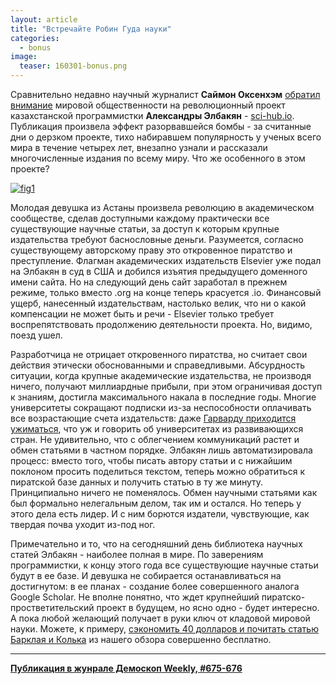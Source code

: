```yaml
---
layout: article
title: "Встречайте Робин Гуда науки"
categories: 
  - bonus
image:
  teaser: 160301-bonus.png
---
```



Сравнительно недавно научный журналист **Саймон Оксенхэм** [обратил внимание][big] мировой общественности на революционный проект казахстанской программистки **Александры Элбакян** - [sci-hub.io][sci-hub]. Публикация произвела эффект разорвавшейся бомбы - за считанные дни о дерзком проекте, тихо набиравшем популярность у ученых всего мира в течение четырех лет, внезапно узнали и рассказали многочисленные издания по всему миру. Что же особенного в этом проекте?

[![fig1][f1]][f1]   

Молодая девушка из Астаны произвела революцию в академическом сообществе, сделав доступными каждому практически все существующие научные статьи, за доступ к которым крупные издательства требуют баснословные деньги. Разумеется, согласно существующему авторскому праву это откровенное пиратство и преступление. Флагман академических издательств Elsevier уже подал на Элбакян в суд в США и добился изъятия предыдущего доменного имени сайта. Но на следующий день сайт заработал в прежнем режиме, только вместо .org на конце теперь красуется .io. Финансовый ущерб, нанесенный издательствам, настолько велик, что ни о какой компенсации не может быть и речи - Elsevier только требует воспрепятствовать продолжению деятельности проекта. Но, видимо, поезд ушел.

Разработчица не отрицает откровенного пиратства, но считает свои действия этически обоснованными и справедливыми. Абсурдность ситуации, когда крупные академические издательства, не производя ничего, получают миллиардные прибыли, при этом ограничивая доступ к знаниям, достигла максимального накала в последние годы. Многие университеты сокращают подписки из-за неспособности оплачивать все возрастающие счета издательств: даже [Гарварду приходится ужиматься][harv], что уж и говорить об университетах из развивающихся стран. Не удивительно, что с облегчением коммуникаций растет и обмен статьями в частном порядке. Элбакян лишь автоматизировала процесс: вместо того, чтобы писать автору статьи и с нижайшим поклоном просить поделиться текстом, теперь можно обратиться к пиратской базе данных и получить статью в ту же минуту. Принципиально ничего не поменялось. Обмен научными статьями как был формально нелегальным делом, так им и остался. Но теперь у этого дела есть лидер. И с ним борются издатели, чувствующие, как твердая почва уходит из-под ног.

Примечательно и то, что на сегодняшний день библиотека научных статей Элбакян - наиболее полная в мире. По заверениям программистки, к концу этого года все существующие научные статьи будут в ее базе. И девушка не собирается останавливаться на достигнутом: в ее планах - создание более совершенного аналога Google Scholar. Не вполне понятно, что ждет крупнейший пиратско-простветительский проект в будущем, но ясно одно - будет интересно. А пока любой желающий получает в руки ключ от кладовой мировой науки. Можете, к примеру, [сэкономить 40 долларов и почитать статью Барклая и Колька][save] из нашего обзора совершенно бесплатно.

[f1]: /dem-digest/images/2016/675-fig-bonus.png

[big]: http://bigthink.com/neurobonkers/a-pirate-bay-for-science
[sci-hub]: http://sci-hub.io
[harv]: https://www.theguardian.com/science/2012/apr/24/harvard-university-journal-publishers-prices
[save]: http://link.springer.com.sci-hub.io/article/10.1007%2Fs13524-015-0377-2



***
**[Публикация в жунрале Демоскоп Weekly, #675-676](http://demoscope.ru/weekly/2016/0675/digest03.php)**